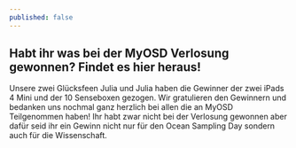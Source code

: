 ```yaml
---
published: false
---
```

## Habt ihr was bei der MyOSD Verlosung gewonnen? Findet es hier heraus!

Unsere zwei Glücksfeen Julia und Julia haben die Gewinner der zwei iPads 4 Mini und der 10 Senseboxen gezogen.
Wir gratulieren den Gewinnern und bedanken uns nochmal ganz herzlich bei allen die an MyOSD Teilgenommen haben!
Ihr habt zwar nicht bei der Verlosung gewonnen aber dafür seid ihr ein Gewinn nicht nur für den Ocean Sampling Day sondern auch für die Wissenschaft.

